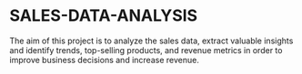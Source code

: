 # SALES-DATA-ANALYSIS
The aim of this project is to analyze the sales data, extract valuable insights and identify trends, top-selling products, and revenue metrics in order to improve business decisions and increase revenue.
